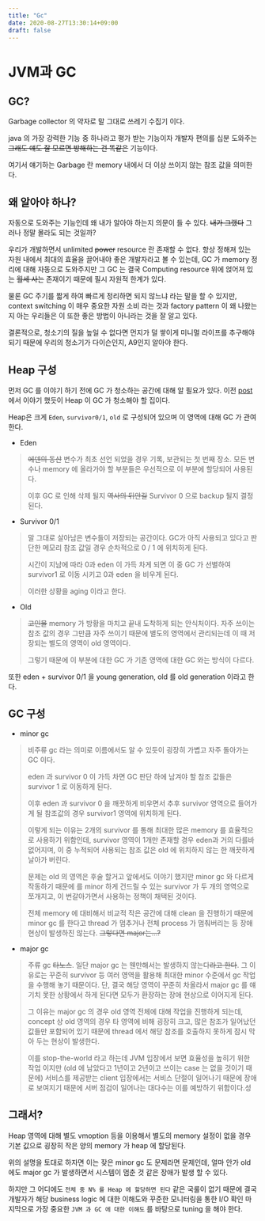 ```yaml
---
title: "Gc"
date: 2020-08-27T13:30:14+09:00
draft: false
---
```


# JVM과 GC

## GC?

Garbage collector 의 약자로 말 그대로 쓰레기 수집기 이다.

java 의 가장 강력한 기능 중 하나라고 평가 받는 기능이자 개발자 편의를 십분 도와주는 ~~그래도 얘도 잘 모르면 방해하는 건 똑같은~~ 기능이다.

여기서 얘기하는 Garbage 란 memory 내에서 더 이상 쓰이지 않는 참조 값을 의미한다.

## 왜 알아야 하나?

자동으로 도와주는 기능인데 왜 내가 알아야 하는지 의문이 들 수 있다. ~~내가 그랬다~~ 그러나 정말 몰라도 되는 것일까?

우리가 개발하면서 unlimited ~~power~~ resource 란 존재할 수 없다. 항상 정해져 있는 자원 내에서 최대의 효율을 끌어내야 좋은 개발자라고 볼 수 있는데, 
GC 가 memory 정리에 대해 자동으로 도와주지만 그 GC 는 결국 Computing resource 위에 얹어져 있는 ~~월세 사는~~ 존재이기 때문에 필시 자원적 한계가 있다.

물론 GC 주기를 짧게 하여 빠르게 정리하면 되지 않느냐 라는 말을 할 수 있지만, context switching 이 매우 중요한 자원 소비 라는 것과 
factory pattern 이 왜 나왔는지 아는 우리들은 이 또한 좋은 방법이 아니라는 것을 잘 알고 있다.

결론적으로, 청소기의 질을 높일 수 없다면 먼지가 덜 쌓이게 미니멀 라이프를 추구해야되기 때문에 우리의 청소기가 다이슨인지, A9인지 알아야 한다.

## Heap 구성

먼저 GC 를 이야기 하기 전에 GC 가 청소하는 공간에 대해 알 필요가 있다. 이전 [post](https://jungqui.github.io/posts/jvm) 에서 이야기 했듯이 Heap 이 GC 가 청소해야 할 집이다.

Heap은 크게 `Eden`, `survivor0/1`, `old` 로 구성되어 있으며 이 영역에 대해 GC 가 관여 한다.

- Eden
>~~에덴의 동산~~ 변수가 최초 선언 되었을 경우 기록, 보관되는 첫 번째 장소. 모든 변수나 memory 에 올라가야 할 부분들은 우선적으로 이 부분에 할당되어 사용된다.
>
>이후 GC 로 인해 삭제 될지 ~~역사의 뒤안길~~ Survivor 0 으로 backup 될지 결정 된다.

- Survivor 0/1
>말 그대로 살아남은 변수들이 저장되는 공간이다. GC가 아직 사용되고 있다고 판단한 메모리 참조 값일 경우 순차적으로 0 / 1 에 위치하게 된다.
>
>시간이 지남에 따라 0과 eden 이 가득 차게 되면 이 중 GC 가 선별하여 survivor1 로 이동 시키고 0과 eden 을 비우게 된다.
>
>이러한 상황을 aging 이라고 한다.
>

- Old
>~~고인물~~ memory 가 방황을 마치고 끝내 도착하게 되는 안식처이다. 자주 쓰이는 참조 값의 경우 그만큼 자주 쓰이기 때문에 별도의 영역에서 관리되는데
>이 때 저장되는 별도의 영역이 old 영역이다.
>
>그렇기 때문에 이 부분에 대한 GC 가 기존 영역에 대한 GC 와는 방식이 다르다.

또한 eden + survivor 0/1 을 young generation, old 를 old generation 이라고 한다.

## GC 구성

- minor gc
>비주류 gc 라는 의미로 이름에서도 알 수 있듯이 굉장히 가볍고 자주 돌아가는 GC 이다.
>
>eden 과 survivor 0 이 가득 차면 GC 판단 하에 남겨야 할 참조 값들은 survivor 1 로 이동하게 된다.
>
>이후 eden 과 survivor 0 을 깨끗하게 비우면서 추후 survivor 영역으로 들어가게 될 참조값의 경우 survivor1 영역에 위치하게 된다.
>
>이렇게 되는 이유는 2개의 survivor 를 통해 최대한 많은 memory 를 효율적으로 사용하기 위함인데, 
>survivor 영역이 1개만 존재할 경우 eden과 거의 다를바 없어지며, 이 중 누적되어 사용되는 참조 값은 old 에 위치하지 않는 한 깨끗하게 날아가 버린다.
>
>문제는 old 의 영역은 후술 할거고 앞에서도 이야기 했지만 minor gc 와 다르게 작동하기 때문에 를
>minor 하게 건드릴 수 있는 survivor 가 두 개의 영역으로 쪼개지고, 이 번갈아가면서 사용하는 정책이 채택된 것이다.
>
>전체 memory 에 대비해서 비교적 작은 공간에 대해 clean 을 진행하기 때문에 minor gc 를 한다고 thread 가 멈추거나 전체 process 가 멈춰버리는 등 장애 현상이 발생하진 않는다. ~~그렇다면 major는...?~~

- major gc
>주류 gc ~~타노스~~. 일단 major gc 는 웬만해서는 발생하지 않는다~~라고 한다~~. 그 이유로는 꾸준히 survivor 등 여러 영역을 활용해 
>최대한 minor 수준에서 gc 작업을 수행해 놓기 때문이다. 단, 결국 해당 영역이 꾸준히 차올라서 major gc 를 얘기치 못한 상황에서 하게 된다면 모두가 환장하는 장애 현상으로 이어지게 된다.
>
>그 이유는 major gc 의 경우 old 영역 전체에 대해 작업을 진행하게 되는데, concept 상 old 영역의 경우 타 영역에 비해 굉장히 크고, 많은 참조가 일어났던 값들만
>포함되어 있기 때문에 thread 에서 해당 참조를 호출하지 못하게 잠시 막아 두는 현상이 발생한다.
>
>이를 stop-the-world 라고 하는데 JVM 입장에서 보면 효율성을 높히기 위한 작업 이지만 (old 에 남았다고 1년이고 2년이고 쓰이는 case 는 없을 것이기 때문에)
>서비스를 제공받는 client 입장에서는 서비스 단절이 일어나기 때문에 장애로 보여지기 때문에 서버 점검이 일어나는 대다수는 이를 예방하기 위함이다.성

## 그래서?

Heap 영역에 대해 별도 vmoption 등을 이용해서 별도의 memory 설정이 없을 경우 기본 값으로 굉장히 작은 양의 memory 가 heap 에 할당된다.

위의 설명을 토대로 하자면 이는 잦은 minor gc 도 문제라면 문제인데, 얼마 안가 old 에도 major gc 가 발생하면서 시스템이 멈춘 것 같은 장애가 발생 할 수 있다.

하지만 그 어디에도 `전체 중 N% 를 Heap 에 할당하면 된다` 같은 국룰이 없기 때문에 결국 개발자가 해당 business logic 에 대한 이해도와 꾸준한 모니터링을 통한 I/O 확인
마지막으로 가장 중요한 `JVM 과 GC 에 대한 이해도` 를 바탕으로 tuning 을 해야 한다.